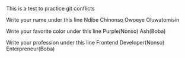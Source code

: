 This is a test to practice git conflicts

Write your name under this line
Ndibe Chinonso
Owoeye Oluwatomisin


Write your favorite color under this line
Purple(Nonso)
Ash(Boba)



Write your profession under this line
Frontend Developer(Nonso)
Enterpreneur(Boba)